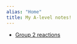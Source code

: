 ```yaml
---
alias: "Home" 
title: My A-level notes! 
---
```


- [Group 2 reactions](Chemistry/Inorganic_Chemistry/Group_2_metals.md)